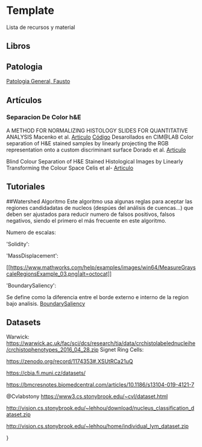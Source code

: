 # Template

Lista de recursos y material

## Libros
## Patologia
[Patologia General, Fausto](https://books.google.com.co/books/content?id=i2o24JW40wAC&printsec=frontcover&img=1&zoom=1&imgtk=AFLRE70L3nmzhdm0w6JL260U0KqI2UBrqv-IFtIfrz_YEddY2i7l5h7sHuXVZ2NYc5tcNfVCOkKN0VHhjfcP1gVXDZZPKzsnvnz_MNJ0LylZVdCqbSfHi5-TWyyBiEobvNabGPlr4v-Z)

## Artículos

### Separacion De Color h&E
A METHOD FOR NORMALIZING HISTOLOGY SLIDES FOR QUANTITATIVE ANALYSIS
Macenko et al.
[Articulo](http://wwwx.cs.unc.edu/~mn/sites/default/files/macenko2009.pdf)
[Código](https://github.com/mitkovetta/staining-normalization)
Desarollados en CIM@LAB
Color separation of H&E stained samples by linearly projecting the RGB representation onto a custom discriminant surface
Dorado et al.
[Articulo](https://www.spiedigitallibrary.org/conference-proceedings-of-spie/10160/101600P/Color-separation-of-HE-stained-samples-by-linearly-projecting-the/10.1117/12.2256966.short)

Blind Colour Separation of H&E Stained Histological Images by Linearly Transforming the Colour Space
Celis et al-
[Articulo](https://onlinelibrary.wiley.com/doi/abs/10.1111/jmi.12304)

## Tutoriales
##Watershed Algoritmo
Este algoritmo usa algunas reglas para aceptar las regiones candidadatas de nucleos (despúes del análisis de cuencas...) que deben ser ajustados para reducir numero de falsos positivos, falsos negativos, siendo  el primero el más frecuente en este algoritmo.

Numero de escalas:

'Solidity':

'MassDisplacement':

[[https://www.mathworks.com/help/examples/images/win64/MeasureGrayscaleRegionsExample_03.png|alt=octocat]]

'BoundarySaliency':

Se define como la diferencia entre el borde externo e interno de la region bajo analisis.
[BoundarySaliency](https://github.com/Cimalab-unal/docs/blob/master/digital_pathology/imagenBorde.png)
## Datasets
Warwick:
https://warwick.ac.uk/fac/sci/dcs/research/tia/data/crchistolabelednucleihe/crchistophenotypes_2016_04_28.zip
Signet Ring Cells:

https://zenodo.org/record/1174353#.XSUtRCa21uQ

https://cbia.fi.muni.cz/datasets/

https://bmcresnotes.biomedcentral.com/articles/10.1186/s13104-019-4121-7

@Cvlabstony
https://www3.cs.stonybrook.edu/~cvl/dataset.html

http://vision.cs.stonybrook.edu/~lehhou/download/nucleus_classification_dataset.zip

http://vision.cs.stonybrook.edu/~lehhou/home/individual_lym_dataset.zip
	


}
